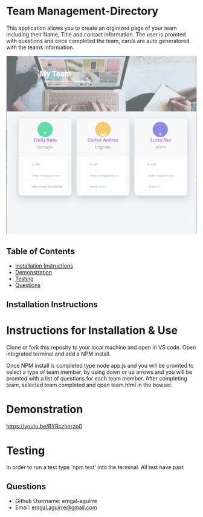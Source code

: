 # Team Management-Directory 
This application allows you to create an orginized page of your team including their Name, Title and contact information. 
The user is promted with questions and once completed the team, cards are auto generatored with the teams information.

![ ](Assets/screenshot.png)

 
 ## Table of Contents 
 * [Installation Instructions](#Installation-Instructions)  
 * [Demonstration](#Demonstration)
 * [Testing](#Testing) 
  * [Questions](#Questions) 
 
 
 
 ## Installation Instructions 
# Instructions for Installation & Use
Clone or fork this reposity to your local machine and open in VS code.
Open integrated terminal and add a NPM install. 

Once NPM install is completed type node app.js and you will be promted to select a type of team member, by using down or up arrows and you will be promted with  a list of questions for each team member. After completing team, selected team completed and open team.html in the bowser. 

# Demonstration
https://youtu.be/BYRczhnrzp0

# Testing 
In order to run a test type 'npm test' into the terminal.
All test have past

 ## Questions  
 * Github Username: emgal-aguirre 
 * Email: emgal.aguirre@gmail.com 
 

